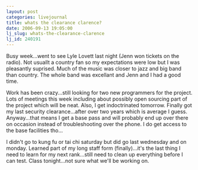 ```yaml
---
layout: post
categories: livejournal
title: whats the clearance clarence?
date: 2006-09-13 19:05:00
lj_slug: whats-the-clearance-clarence
lj_id: 240191
---
```

Busy week...went to see Lyle Lovett last night (Jenn won tickets on the radio). Not usuallt a country fan so my expectations were low but I was pleasantly suprised. Much of the music was closer to jazz and big band than country. The whole band was excellant and Jenn and I had a good time.  



Work has been crazy...still looking for two new programmers for the project. Lots of meetings this week including about possibly open sourcing part of the project which will be neat. Also, I get indoctrinated tomorrow. Finally got my last security clearance...after over two years which is average I guess. Anyway...that means I get a base pass and will probably end up over there on occasion instead of troubleshooting over the phone. I do get access to the base facilities tho...  



I didn't go to kung fu or tai chi saturday but did go last wednesday and on monday. Learned part of my long staff form (finally)...it's the last thing I need to learn for my next rank...still need to clean up everything before I can test. Class tonight...not sure what we'll be working on.
